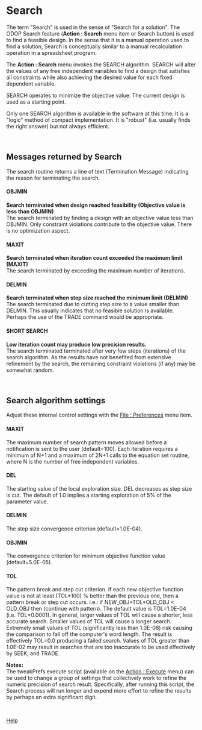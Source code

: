 # Search 

The term "Search" is used in the sense of "Search for a solution". 
The ODOP Search feature (**Action : Search** menu item or Search button) 
is used to find a feasible design. 
In the sense that it is a manual operation used to find a solution,
Search is conceptually similar to a manual recalculation operation in a spreadsheet program.   

The **Action : Search** menu invokes the SEARCH algorithm.
SEARCH will alter the values of any free independent variables to find a
design that satisfies all constraints while also achieving the desired
value for each fixed dependent variable.

SEARCH operates to minimize the objective value. 
The current design is used as a starting point.

Only one SEARCH algorithm is available in the software at this time.
It is a "logic" method of compact implementation.  It is "robust" 
(i.e. usually finds the right answer) but not always efficient.

&nbsp;

## Messages returned by Search   

The search routine returns a line of text (Termination Message) 
indicating the reason for terminating the search. 

#### OBJMIN   
**Search terminated when design reached feasibility (Objective value is less than OBJMIN)**   
The search terminated by finding a design with an objective value less than OBJMIN. 
Only constraint violations contribute to the objective value. 
There is no optimization aspect.  

#### MAXIT   
**Search terminated when iteration count exceeded the maximum limit (MAXIT)**   
The search terminated by exceeding the maximum number of iterations.

#### DELMIN   
**Search terminated when step size reached the minimum limit (DELMIN)**   
The search terminated due to cutting step size to a value smaller than DELMIN. 
This usually indicates that no feasible solution is available. 
Perhaps the use of the TRADE command would be appropriate.

#### SHORT SEARCH   
**Low iteration count may produce low precision results.**   
The search terminated terminated after very few steps (iterations) of the search algorithm. 
As the results have not benefited from extensive refinement by the search, 
the remaining constraint violations (if any) may be somewhat random.

&nbsp;

## Search algorithm settings 

Adjust these internal control settings with the [File : Preferences](menus.html#FilePreferences) menu item. 

#### MAXIT   
The maximum number of search pattern moves allowed before a notification is sent to the user  (default=100). 
Each iteration requires a minimum of N+1 and a maximum of 2N+1 calls to the equation set routine, 
where N is the number of free independent variables.   

#### DEL   
The starting value of the local exploration size. 
DEL decreases as step size is cut. 
The default of 1.0 implies a starting exploration of 5% of the parameter value.   

#### DELMIN   
The step size convergence criterion (default=1.0E-04).   

#### OBJMIN   
The convergence criterion for minimum objective function value (default=5.0E-05).   

#### TOL   
The pattern break and step cut criterion. 
If each new objective function value is not at least (TOL\*100) % better than the previous one, 
then a pattern break or step cut occurs.  i.e.:
if NEW\_OBJ+TOL*OLD\_OBJ < OLD_OBJ then (continue with pattern). 
The default value is TOL=1.0E-04 (i.e. TOL=0.0001). 
In general, larger values of TOL will cause a shorter, less accurate search. 
Smaller values of TOL will cause a longer search. 
Extremely small values of TOL (significantly less than 1.0E-08) 
risk causing the comparison to fall off the computer's word length. 
The result is effectively TOL=0.0 producing a failed search. 
Values of TOL greater than 1.0E-02 may result in searches 
that are too inaccurate to be used effectively by SEEK, and TRADE.   
 
 **Notes:**   
 The tweakPrefs execute script (available on the [Action : Execute](/docs/Help/menus.html#ActionExecute) menu) 
 can be used to change a group of settings that collectively work to refine the numeric precision of search result. 
 Specifically, after running this script, 
 the Search process will run longer and expend more effort to refine the results by perhaps an extra significant digit.
 
&nbsp;
 
 [Help](/docs/Help)
 
